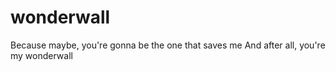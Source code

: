 # wonderwall

Because maybe, you're gonna be the one that saves me
And after all, you're my wonderwall
